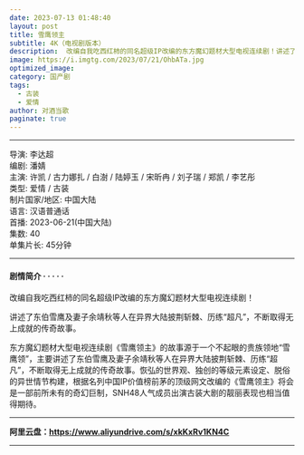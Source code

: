 ```yaml
---
date: 2023-07-13 01:48:40
layout: post
title: 雪鹰领主
subtitle: 4K（电视剧版本）
description:  改编自我吃西红柿的同名超级IP改编的东方魔幻题材大型电视连续剧！讲述了东伯雪鹰及妻子余靖秋等人在异界大陆披荆斩棘、历练“超凡”，不断取得无上成就的传奇故事....
image: https://i.imgtg.com/2023/07/21/OhbATa.jpg
optimized_image: 
category: 国产剧
tags:
  - 古装
  - 爱情
author: 对酒当歌
paginate: true
---
```

---

导演: 李达超  
编剧: 潘婧  
主演: 许凯 / 古力娜扎 / 白澍 / 陆婷玉 / 宋昕冉 / 刘子瑞 / 郑凯 / 李艺彤  
类型: 爱情 / 古装  
制片国家/地区: 中国大陆  
语言: 汉语普通话  
首播: 2023-06-21(中国大陆)  
集数: 40  
单集片长: 45分钟  

---

#### 剧情简介 · · · · ·

改编自我吃西红柿的同名超级IP改编的东方魔幻题材大型电视连续剧！

讲述了东伯雪鹰及妻子余靖秋等人在异界大陆披荆斩棘、历练“超凡”，不断取得无上成就的传奇故事。

东方魔幻题材大型电视连续剧《雪鹰领主》的故事源于一个不起眼的贵族领地“雪鹰领”，主要讲述了东伯雪鹰及妻子余靖秋等人在异界大陆披荆斩棘、历练“超凡”，不断取得无上成就的传奇故事。恢弘的世界观、独创的等级元素设定、脱俗的异世情节构建，根据名列中国IP价值榜前茅的顶级网文改编的《雪鹰领主》将会是一部前所未有的奇幻巨制，SNH48人气成员出演古装大剧的靓丽表现也相当值得期待。

---

**阿里云盘：<https://www.aliyundrive.com/s/xkKxRv1KN4C>**

---
